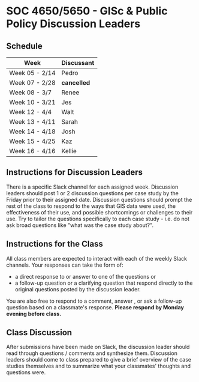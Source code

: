 # SOC 4650/5650 - GISc & Public Policy Discussion Leaders

## Schedule

| Week           | Discussant    |
| -------------- | ------------- |
| Week 05 - 2/14 | Pedro         |
| Week 07 - 2/28 | **cancelled** |
| Week 08 - 3/7  | Renee         |
| Week 10 - 3/21 | Jes           |
| Week 12 - 4/4  | Walt          |
| Week 13 - 4/11 | Sarah         |
| Week 14 - 4/18 | Josh          |
| Week 15 - 4/25 | Kaz           |
| Week 16 - 4/16 | Kellie        |

## Instructions for Discussion Leaders
There is a specific Slack channel for each assigned week. Discussion leaders should post 1 or 2 discussion questions per case study by the Friday prior to their assigned date. Discussion questions should prompt the rest of the class to respond to the ways that GIS data were used, the effectiveness of their use, and possible shortcomings or challenges to their use. Try to tailor the questions specifically to each case study - i.e. do not ask broad questions like "what was the case study about?".

## Instructions for the Class
All class members are expected to interact with each of the weekly Slack channels. Your responses can take the form of:
  - a direct response to or answer to one of the questions or
  - a follow-up question or a clarifying question that respond directly to the original questions posted by the discussion leader.
  
You are also free to respond to a comment, answer , or ask a follow-up question based on a classmate's response. **Please respond by Monday evening before class.**

## Class Discussion
After submissions have been made on Slack, the discussion leader should read through questions / comments and synthesize them. Discussion leaders should come to class prepared to give a brief overview of the case studies themselves and to summarize what your classmates' thoughts and questions were.
